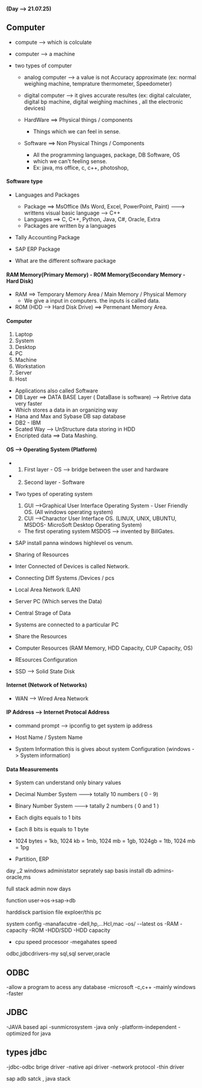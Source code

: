 **(Day --> 21.07.25)**

## Computer

- compute --> which is colculate
- computer --> a machine
- two types of computer

  - analog computer --> a value is not Accuracy approximate (ex: normal weighing machine, temprature thermometer, Speedometer)
  - digital computer --> it gives accurate resultes (ex: digital calculater, digital bp machine, digital weighing machines , all the electronic devices)

  - HardWare ==> Physical things / components
    - Things which we can feel in sense.
  - Software ==> Non Physical Things / Components
    - All the programming languages, package, DB Software, OS
    - which we can't feeling sense.
    - Ex: java, ms office, c, c++, photoshop,

#### Software type

- Languages and Packages
  - Package ==> MsOffice (Ms Word, Excel, PowerPoint, Paint) ---> writtens visual basic language --> C++
  - Languages ==> C, C++, Python, Java, C#, Oracle, Extra
  - Packages are written by a languages
- Tally Accounting Package
- SAP ERP Package

- What are the different software package

#### RAM Memory(Primary Memory) - ROM Memory(Secondary Memory - Hard Disk)

- RAM ==> Temporary Memory Area / Main Memory / Physical Memory
  - We give a input in computers. the inputs is called data.
- ROM (HDD --> Hard Disk Drive) ==> Permenant Memory Area.

#### Computer

1. Laptop
2. System
3. Desktop
4. PC
5. Machine
6. Workstation
7. Server
8. Host

- Applications also called Software
- DB Layer ==> DATA BASE Layer ( DataBase is software) --> Retrive data very faster
- Which stores a data in an organizing way
- Hana and Max and Sybase DB sap database
- DB2 - IBM
- Scated Way --> UnStructure data storing in HDD
- Encripted data ==> Data Mashing.

#### OS --> Operating System (Platform)

- 1. First layer - OS --> bridge between the user and hardware
- 2. Second layer - Software
- Two types of operating system

  1. GUI -->Graphical User Interface Operating System - User Friendly OS. (All windows operating system)
  2. CUI -->Charactor User Interface OS. (LINUX, UNIX, UBUNTU, MSDOS- MicroSoft Desktop Operating System)

  - The first operating system MSDOS --> invented by BillGates.

- SAP install panna windows highlevel os venum.

- Sharing of Resources
- Inter Connected of Devices is called Network.
- Connecting Diff Systems /Devices / pcs

- Local Area Network (LAN)
- Server PC (Which serves the Data)
- Central Strage of Data
- Systems are connected to a particular PC
- Share the Resources
- Computer Resources (RAM Memory, HDD Capacity, CUP Capacity, OS)
- REsources Configuration

- SSD --> Solid State Disk

#### Internet (Network of Networks)

- WAN --> Wired Area Network

#### IP Address --> Internet Protocal Address

- command prompt --> ipconfig to get system ip address
- Host Name / System Name

- System Information this is gives about system Configuration (windows -> System information)

#### Data Measurements

- System can understand only binary values
- Decimal Number System ---> totally 10 numbers ( 0 - 9)
- Binary Number System ---> tatally 2 numbers ( 0 and 1 )
- Each digits equals to 1 bits
- Each 8 bits is equals to 1 byte
- 1024 bytes = 1kb, 1024 kb = 1mb, 1024 mb = 1gb, 1024gb = 1tb, 1024 mb = 1pg

- Partition, ERP

day _2
windows administator seprately
sap basis install
db admins-oracle,ms

full stack admin now days

function 
user->os->sap->db

harddisck partision
file exploer/this pc


system config
-manafacutre
  -dell,hp,...Hcl,mac
-os/
--latest os
-RAM 
  -capacity
-ROM
 -HDD/SDD
  -HDD capacity
- cpu speed
procesoor
 -megahates 
 speed


 odbc,jdbcdrivers-my sql,sql server,oracle
 ## ODBC
  -allow a program to acess any database
  -microsoft
  -c,c++
  -mainly windows
  -faster

## JDBC
  -JAVA based api
  -sunmicrosystem
  -java only
  -platform-independent
  -optimized for java
##  types jdbc
  -jdbc-odbc brige driver
  -native api driver
  -network protocol
  -thin driver

  

 sap 
 adb satck , java stack